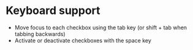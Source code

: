 <!-- @license CC0-1.0 -->

# Keyboard support

- Move focus to each checkbox using the tab key (or shift + tab when tabbing backwards)
- Activate or deactivate checkboxes with the space key
